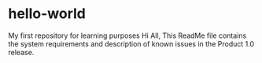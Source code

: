 # hello-world
My first repository for learning purposes
Hi All,
This ReadMe file contains the system requirements and description of known issues in the Product 1.0 release. 

